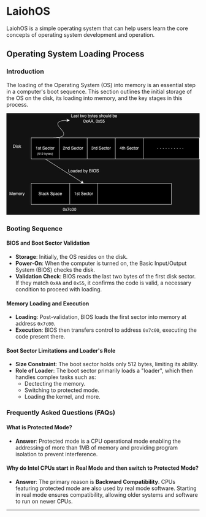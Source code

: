 # LaiohOS
LaiohOS is a simple operating system that can help users learn the core concepts of operating system development and operation.

## Operating System Loading Process

### Introduction
The loading of the Operating System (OS) into memory is an essential step in a computer's boot sequence. This section outlines the initial storage of the OS on the disk, its loading into memory, and the key stages in this process.

![Subdirectory Image](images/loadOS.jpg)

### Booting Sequence

#### BIOS and Boot Sector Validation
- **Storage**: Initially, the OS resides on the disk.
- **Power-On**: When the computer is turned on, the Basic Input/Output System (BIOS) checks the disk.
- **Validation Check**: BIOS reads the last two bytes of the first disk sector. If they match `0xAA` and `0x55`, it confirms the code is valid, a necessary condition to proceed with loading.

#### Memory Loading and Execution
- **Loading**: Post-validation, BIOS loads the first sector into memory at address `0x7c00`.
- **Execution**: BIOS then transfers control to address `0x7c00`, executing the code present there.

#### Boot Sector Limitations and Loader's Role
- **Size Constraint**: The boot sector holds only 512 bytes, limiting its ability.
- **Role of Loader**: The boot sector primarily loads a "loader", which then handles complex tasks such as:
  - Dectecting the memory.
  - Switching to protected mode.
  - Loading the kernel, and more.

### Frequently Asked Questions (FAQs)

#### What is Protected Mode?
- **Answer**: Protected mode is a CPU operational mode enabling the addressing of more than 1MB of memory and providing program isolation to prevent interference.

#### Why do Intel CPUs start in Real Mode and then switch to Protected Mode?
- **Answer**: The primary reason is **Backward Compatibility**. CPUs featuring protected mode are also used by real mode software. Starting in real mode ensures compatibility, allowing older systems and software to run on newer CPUs.

---

